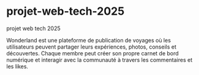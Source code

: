 # projet-web-tech-2025
projet web tech 2025

Wonderland est une plateforme de publication de voyages où les utilisateurs peuvent partager leurs expériences, photos, conseils et découvertes.
Chaque membre peut créer son propre carnet de bord numérique et interagir avec la communauté à travers les commentaires et les likes.
